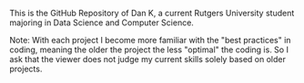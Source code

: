 This is the GitHub Repository of Dan K, a current Rutgers University student majoring in Data Science and Computer Science.

Note: With each project I become more familiar with the "best practices" in coding, meaning the older the project the less "optimal" the coding is. 
So I ask that the viewer does not judge my current skills solely based on older projects.
